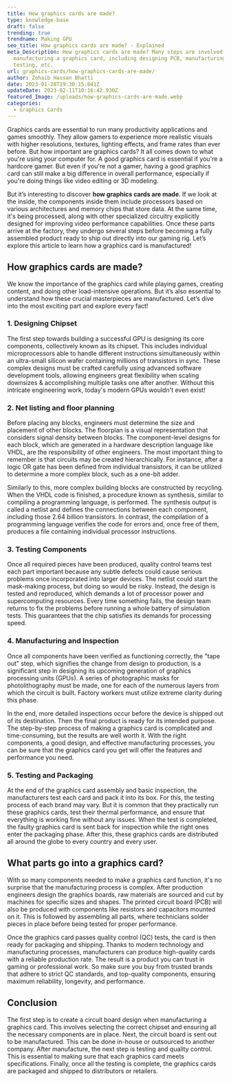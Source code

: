 ```yaml
---
title: How graphics cards are made?
type: knowledge-base
draft: false
trending: true
trendname: Making GPU
seo_title: How graphics cards are made? - Explained
meta_Description: How graphics cards are made? Many steps are involved in
  manufacturing a graphics card, including designing PCB, manufacturing,
  testing, etc.
url: graphics-cards/how-graphics-cards-are-made/
author: Zohaib Hassan Bhatti
date: 2023-01-28T19:30:15.841Z
updateDate: 2023-02-11T10:16:42.930Z
featured_Image: /uploads/how-graphics-cards-are-made.webp
categories:
  - Graphics Cards
---
```

Graphics cards are essential to run many productivity applications and games smoothly. They allow gamers to experience more realistic visuals with higher resolutions, textures, lighting effects, and frame rates than ever before. But how important are graphics cards? It all comes down to what you're using your computer for. A good graphics card is essential if you're a hardcore gamer. But even if you're not a gamer, having a good graphics card can still make a big difference in overall performance, especially if you're doing things like video editing or 3D modeling.

But it’s interesting to discover **how graphics cards are made**. If we look at the inside, the components inside them include processors based on various architectures and memory chips that store data. At the same time, it's being processed, along with other specialized circuitry explicitly designed for improving video performance capabilities. Once these parts arrive at the factory, they undergo several steps before becoming a fully assembled product ready to ship out directly into our gaming rig. Let’s explore this article to learn how a graphics card is manufactured!

## How graphics cards are made?

We know the importance of the graphics card while playing games, creating content, and doing other load-intensive operations. But it’s also essential to understand how these crucial masterpieces are manufactured. Let’s dive into the most exciting part and explore every fact!

### 1. Designing Chipset

The first step towards building a successful GPU is designing its core components, collectively known as its chipset. This includes individual microprocessors able to handle different instructions simultaneously within an ultra-small silicon wafer containing millions of transistors in sync. These complex designs must be crafted carefully using advanced software development tools, allowing engineers great flexibility when scaling downsizes & accomplishing multiple tasks one after another. Without this intricate engineering work, today's modern GPUs wouldn't even exist!  

### 2. Net listing and floor planning 

Before placing any blocks, engineers must determine the size and placement of other blocks. The floorplan is a visual representation that considers signal density between blocks. The component-level designs for each block, which are generated in a hardware description language like VHDL, are the responsibility of other engineers. The most important thing to remember is that circuits may be created hierarchically. For instance, after a logic OR gate has been defined from individual transistors, it can be utilized to determine a more complex block, such as a one-bit adder.

Similarly to this, more complex building blocks are constructed by recycling. When the VHDL code is finished, a procedure known as synthesis, similar to compiling a programming language, is performed. The synthesis output is called a netlist and defines the connections between each component, including those 2.64 billion transistors. In contrast, the compilation of a programming language verifies the code for errors and, once free of them, produces a file containing individual processor instructions.

### 3. Testing Components

Once all required pieces have been produced, quality control teams test each part important because any subtle defects could cause serious problems once incorporated into larger devices. The netlist could start the mask-making process, but doing so would be risky. Instead, the design is tested and reproduced, which demands a lot of processor power and supercomputing resources. Every time something fails, the design team returns to fix the problems before running a whole battery of simulation tests. This guarantees that the chip satisfies its demands for processing speed.

### 4. Manufacturing and Inspection 

Once all components have been verified as functioning correctly, the "tape out" step, which signifies the change from design to production, is a significant step in designing its upcoming generation of graphics processing units (GPUs). A series of photographic masks for photolithography must be made, one for each of the numerous layers from which the circuit is built. Factory workers must utilize extreme clarity during this phase.

In the end, more detailed inspections occur before the device is shipped out of its destination. Then the final product is ready for its intended purpose. The step-by-step process of making a graphics card is complicated and time-consuming, but the results are well worth it. With the right components, a good design, and effective manufacturing processes, you can be sure that the graphics card you get will offer the features and performance you need. 

### 5. Testing and Packaging

At the end of the graphics card assembly and basic inspection, the manufacturers test each card and pack it into its box. For this, the testing process of each brand may vary. But it is common that they practically run these graphics cards, test their thermal performance, and ensure that everything is working fine without any issues. When the test is completed, the faulty graphics card is sent back for inspection while the right ones enter the packaging phase. After this, these graphics cards are distributed all around the globe to every country and every user. 

## What parts go into a graphics card?

With so many components needed to make a graphics card function, it's no surprise that the manufacturing process is complex. After production engineers design the graphics boards, raw materials are sourced and cut by machines for specific sizes and shapes. The printed circuit board (PCB) will also be produced with components like resistors and capacitors mounted on it. This is followed by assembling all parts, where technicians solder pieces in place before being tested for proper performance. 

Once the graphics card passes quality control (QC) tests, the card is then ready for packaging and shipping. Thanks to modern technology and manufacturing processes, manufacturers can produce high-quality cards with a reliable production rate. The result is a product you can trust in gaming or professional work. So make sure you buy from trusted brands that adhere to strict QC standards, and top-quality components, ensuring maximum reliability, longevity, and performance. 

## Conclusion

The first step is to create a circuit board design when manufacturing a graphics card. This involves selecting the correct chipset and ensuring all the necessary components are in place. Next, the circuit board is sent out to be manufactured. This can be done in-house or outsourced to another company. After manufacture, the next step is testing and quality control. This is essential to making sure that each graphics card meets specifications. Finally, once all the testing is complete, the graphics cards are packaged and shipped to distributors or retailers.
